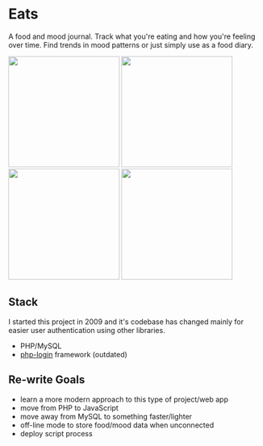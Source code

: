 # Eats

A food and mood journal. Track what you're eating and how you're feeling over time. Find trends in mood patterns or just simply use as a food diary.

<img src="http://daverau.info/folio3/eats1.png" width="220">
<img src="http://daverau.info/folio3/eats4.png" width="220">
<img src="http://daverau.info/folio3/eats2.png" width="220">
<img src="http://daverau.info/folio3/eats3.png" width="220">

## Stack
I started this project in 2009 and it's codebase has changed mainly for easier user authentication using other libraries.
- PHP/MySQL
- [php-login](https://github.com/panique/php-login/) framework (outdated)

## Re-write Goals
- learn a more modern approach to this type of project/web app
- move from PHP to JavaScript
- move away from MySQL to something faster/lighter
- off-line mode to store food/mood data when unconnected
- deploy script process